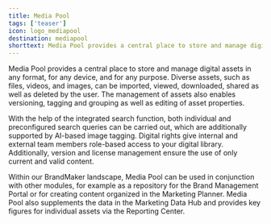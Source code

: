```yaml
---
title: Media Pool
tags: ['teaser']
icon: logo_mediapool
destination: mediapool
shorttext: Media Pool provides a central place to store and manage digital assets in any format, for any device, and for any purpose. Diverse assets, such as files, videos, and images, can be imported, viewed, downloaded, shared as well as deleted by the user. 
---
```

Media Pool provides a central place to store and manage digital assets in any format, for any device, and for any purpose. Diverse assets, such as files, videos, and images, can be imported, viewed, downloaded, shared as well as deleted by the user.  The management of assets also enables versioning, tagging and grouping as well as editing of asset properties. 

With the help of the integrated search function, both individual and preconfigured search queries can be carried out, which are additionally supported by AI-based image tagging. Digital rights give internal and external team members role-based access to your digital library. Additionally, version and license management ensure the use of only current and valid content. 

Within our BrandMaker landscape, Media Pool can be used in conjunction with other modules, for example as a repository for the Brand Management Portal or for creating content organized in the Marketing Planner. Media Pool also supplements the data in the Marketing Data Hub and provides key figures for individual assets via the Reporting Center. 
